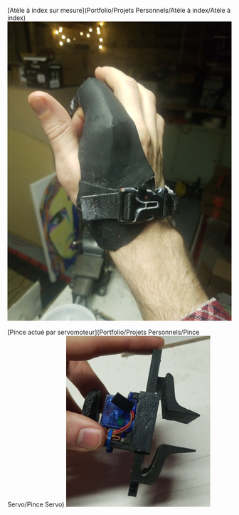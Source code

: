 [Atèle à index sur mesure](Portfolio/Projets Personnels/Atèle à index/Atèle à index)
![fini noir mat de l'atèle](At%C3%A8le%20%C3%A0%20index/media/IMG_20230415_200351.jpg)

[Pince actué par servomoteur](Portfolio/Projets Personnels/Pince Servo/Pince Servo)
![pince mi-chemin](Pince%20Servo/media/Pasted%20image%2020230427093320.png)

